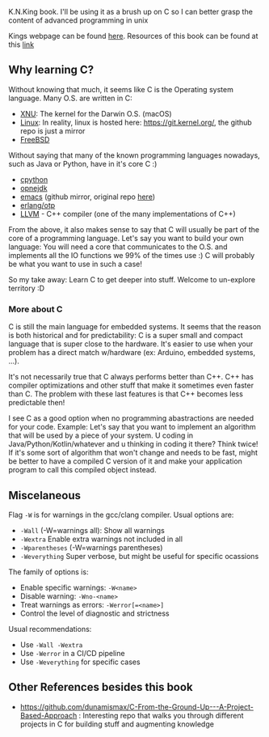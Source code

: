 K.N.King book. I'll be using it as a brush up on C so I can better grasp the content of advanced programming in unix

Kings webpage can be found [here](http://knking.com/). Resources of this book can be found at this [link](http://knking.com/books/c2/)

## Why learning C?

Without knowing that much, it seems like C is the Operating system language. Many O.S. are written in C:

- [XNU](https://github.com/apple-oss-distributions/xnu): The kernel for the Darwin O.S. (macOS)
- [Linux](https://github.com/torvalds/linux): In reality, linux is hosted here: https://git.kernel.org/, the github repo is just a mirror
- [FreeBSD](https://github.com/freebsd/freebsd-src)

Without saying that many of the known programming languages nowadays, such as Java or Python, have in it's core C :)

- [cpython](https://github.com/python/cpython)
- [opnejdk](https://github.com/freebsd)
- [emacs](https://github.com/emacs-mirror/emacs) (github mirror, original repo [here](https://cgit.git.savannah.gnu.org/cgit/emacs.git/))
- [erlang/otp](https://github.com/erlang/otp)
- [LLVM](https://github.com/llvm/llvm-project) - C++ compiler (one of the many implementations of C++)

From the above, it also makes sense to say that C will usually be part of the core of a programming language. Let's say you want to build your 
own language: You will need a core that communicates to the O.S. and implements all the IO functions we 99% of the times use :) C will probably
be what you want to use in such a case!

So my take away: Learn C to get deeper into stuff. Welcome to un-explore territory :D


### More about C

C is still the main language for embedded systems. It seems that the reason is both historical and for predictability: C is a super small and
compact language that is super close to the hardware. It's easier to use when your problem has a direct match w/hardware (ex: Arduino, embedded
systems, ...). 

It's not necessarily true that C always performs better than C++. C++ has compiler optimizations and other stuff that make it sometimes even faster
than C. The problem with these last features is that C++ becomes less predictable then!

I see C as a good option when no programming abastractions are needed for your code. Example: Let's say that you want to implement an algorithm that
will be used by a piece of your system. U coding in Java/Python/Kotlin/whatever and u thinking in coding it there? Think twice! If it's some sort of
algorithm that won't change and needs to be fast, might be better to have a compiled C version of it and make your application program to call this 
compiled object instead.


## Miscelaneous

Flag `-W` is for warnings in the gcc/clang compiler. Usual options are:

- `-Wall` (-W=warnings all): Show all warnings
- `-Wextra` Enable extra warnings not included in all
- `-Wparentheses` (-W=warnings parentheses)
- `-Weverything` Super verbose, but might be useful for specific ocassions

The family of options is:

- Enable specific warnings: `-W<name>`
- Disable warning: `-Wno-<name>`
- Treat warnings as errors: `-Werror[=<name>]`
- Control the level of diagnostic and strictness

Usual recommendations:

- Use `-Wall -Wextra`
- Use `-Werror` in a CI/CD pipeline
- Use `-Weverything` for specific cases


## Other References besides this book

- https://github.com/dunamismax/C-From-the-Ground-Up---A-Project-Based-Approach : Interesting repo that walks you through different projects in C for building stuff and augmenting knowledge
